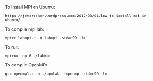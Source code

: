 To install MPI on Ubuntu:

```
https://jetcracker.wordpress.com/2012/03/01/how-to-install-mpi-in-ubuntu/
```

To compile mpi lab:
```
mpicc labmpi.c -o labmpi -std=c99 -lm
```
To run:
```
mpirun -np 6 ./labmpi
```

To compile OpenMP:
```
gcc openmp1.c -o ./opmlab -fopenmp -std=c99 -lm
```

